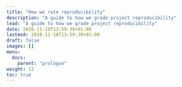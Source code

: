 ```yaml
---
title: "How we rate reproducibility"
description: "A guide to how we grade project reproducibility"
lead: "A guide to how we grade project reproducibility"
date: 2020-11-16T13:59:39+01:00
lastmod: 2020-11-16T13:59:39+01:00
draft: false
images: []
menu:
  docs:
    parent: "prologue"
weight: 12
toc: true
---
```

